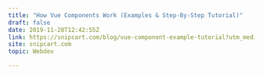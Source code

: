 ```yaml
---
title: "How Vue Components Work (Examples & Step-By-Step Tutorial)"
draft: false
date: 2019-11-28T12:42:55Z
link: https://snipcart.com/blog/vue-component-example-tutorial?utm_medium=RSS&utm_source=hune
site: snipcart.com
topic: Webdev  

---
```

